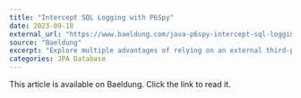 ```yaml
---
title: "Intercept SQL Logging with P6Spy"
date: 2023-09-18
external_url: "https://www.baeldung.com/java-p6spy-intercept-sql-logging"
source: "Baeldung"
excerpt: "Explore multiple advantages of relying on an external third-party library such as P6Spy to log database queries."
categories: JPA Database
---
```


This article is available on Baeldung. Click the link to read it. 